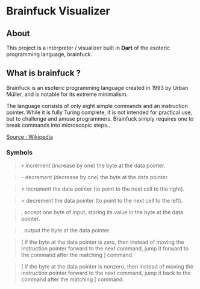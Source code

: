 <h1>Brainfuck Visualizer</h1>
<h2 style="font-weight: bold;">About</h2>
<p>This project is a interpreter / visualizer built in <strong>Dart</strong> of the  esoteric programming language, brainfuck.</p>
<h2 style="font-weight: bold;">What is brainfuck ?</h2>
<p>Brainfuck is an esoteric programming language created in 1993 by Urban Müller, and is notable for its extreme minimalism.

The language consists of only eight simple commands and an instruction pointer. While it is fully Turing complete, it is not intended for practical use, but to challenge and amuse programmers. Brainfuck simply requires one to break commands into microscopic steps..</p>
<a href="https://en.wikipedia.org/wiki/Brainfuck">Source : Wikipedia</a>

<h3 style="font-weight: bold;">Symbols</h3>
<blockquote><code>+</code> increment (increase by one) the byte at the data pointer.</blockquote>
<blockquote>- decrement (decrease by one) the byte at the data pointer.</blockquote>
<blockquote>> increment the data pointer (to point to the next cell to the right).</blockquote>
<blockquote>< decrement the data pointer (to point to the next cell to the left).</blockquote>
<blockquote>, accept one byte of input, storing its value in the byte at the data pointer.</blockquote>
<blockquote>. output the byte at the data pointer.</blockquote>
<blockquote>[ if the byte at the data pointer is zero, then instead of moving the instruction pointer forward to the next command, jump it forward to the command after the matching ] command.</blockquote>
<blockquote>[ if the byte at the data pointer is nonzero, then instead of moving the instruction pointer forward to the next command, jump it back to the command after the matching [ command.
</blockquote>